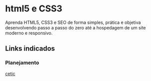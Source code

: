 # html5 e CSS3

Aprenda HTML5, CSS3 e SEO de forma simples, prática e objetiva desenvolvendo passo a passo do zero até a hospedagem de um site moderno e responsivo.

## Links indicados
### Planejamento
[cetic](https://www.cetic.br/)


